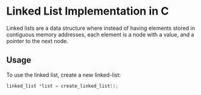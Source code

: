 # Linked List Implementation in C

Linked lists are a data structure where instead of having elements stored in contiguous memory addresses, each element is a node with a value, and a pointer to the next node.

## Usage

To use the linked list, create a new linked-list:

```c
linked_list *list = create_linked_list();
```
